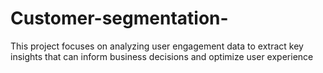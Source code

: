 # Customer-segmentation-
This project focuses on analyzing user engagement data to extract key insights that can inform business decisions and optimize user experience
